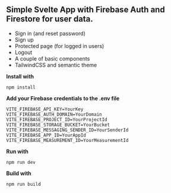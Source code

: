 ## Simple Svelte App with Firebase Auth and Firestore for user data.

- Sign in (and reset password)
- Sign up
- Protected page (for logged in users)
- Logout
- A couple of basic components
- TailwindCSS and semantic theme

**Install with**
```
npm install
```

**Add your Firebase credentials to the .env file**

```
VITE_FIREBASE_API_KEY=YourKey
VITE_FIREBASE_AUTH_DOMAIN=YourDomain
VITE_FIREBASE_PROJECT_ID=YourProjectId
VITE_FIREBASE_STORAGE_BUCKET=YourBucket
VITE_FIREBASE_MESSAGING_SENDER_ID=YourSenderId
VITE_FIREBASE_APP_ID=YourAppId
VITE_FIREBASE_MEASUREMENT_ID=YourMeasurementId
```

**Run with**
```
npm run dev
```

**Build with**
```
npm run build
```